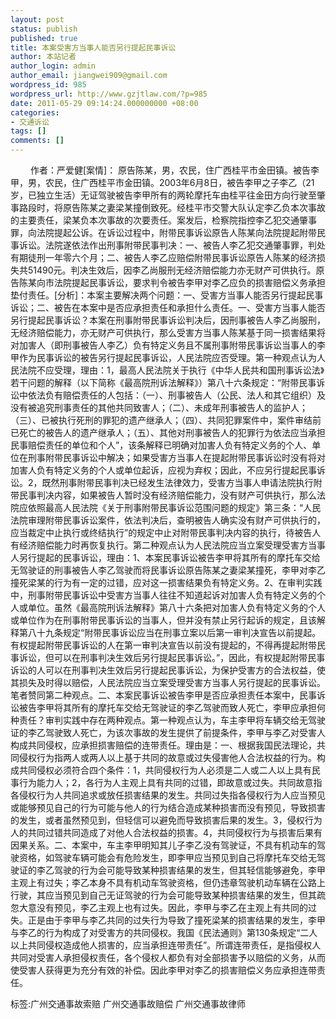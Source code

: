 ```yaml
---
layout: post
status: publish
published: true
title: 本案受害方当事人能否另行提起民事诉讼
author: 本站记者
author_login: admin
author_email: jiangwei909@gmail.com
wordpress_id: 985
wordpress_url: http://www.gzjtlaw.com/?p=985
date: 2011-05-29 09:14:24.000000000 +08:00
categories:
- 交通诉讼
tags: []
comments: []
---
```

　　 作者：严爱健[案情]： 原告陈某，男，农民，住广西桂平市金田镇。被告李甲，男，农民，住广西桂平市金田镇。2003年6月8日，被告李甲之子李乙（21岁，已独立生活）无证驾驶被告李甲所有的两轮摩托车由桂平往金田方向行驶至肇事路段时，将原告陈某之妻梁某撞倒致死。经桂平市交警大队认定李乙负本次事故的主要责任，梁某负本次事故的次要责任。案发后，检察院指控李乙犯交通肇事罪，向法院提起公诉。在诉讼过程中，附带民事诉讼原告人陈某向法院提起附带民事诉讼。法院遂依法作出刑事附带民事判决：一、被告人李乙犯交通肇事罪，判处有期徒刑一年零六个月；二、被告人李乙应赔偿附带民事诉讼原告人陈某的经济损失共51490元。判决生效后，因李乙尚服刑无经济赔偿能力亦无财产可供执行。原告陈某向市法院提起民事诉讼，要求判令被告李甲对李乙应负的损害赔偿义务承担垫付责任。[分析]：本案主要解决两个问题：一、受害方当事人能否另行提起民事诉讼；二、被告在本案中是否应承担责任和承担什么责任。一、受害方当事人能否另行提起民事诉讼？本案在刑事附带民事诉讼判决后，因刑事被告人李乙尚服刑，无经济赔偿能力，亦无财产可供执行，那么受害方当事人陈某基于同一损害结果将对加害人（即刑事被告人李乙）负有特定义务且不属刑事附带民事诉讼当事人的李甲作为民事诉讼的被告另行提起民事诉讼，人民法院应否受理。第一种观点认为人民法院不应受理，理由：1，最高人民法院关于执行《中华人民共和国刑事诉讼法》若干问题的解释（以下简称《最高院刑诉法解释》）第八十六条规定：&ldquo;附带民事诉讼中依法负有赔偿责任的人包括：（一）、刑事被告人（公民、法人和其它组织）及没有被追究刑事责任的其他共同致害人；（二）、未成年刑事被告人的监护人；（三）、已被执行死刑的罪犯的遗产继承人；（四）、共同犯罪案件中，案件审结前已死亡的被告人的遗产继承人；（五）、其他对刑事被告人的犯罪行为依法应当承担民事赔偿责任的单位和个人&rdquo;，该条解释已明确对加害人负有特定义务的个人、单位在刑事附带民事诉讼中解决；如果受害方当事人在提起附带民事诉讼时没有将对加害人负有特定义务的个人或单位起诉，应视为弃权；因此，不应另行提起民事诉讼。2，既然刑事附带民事判决已经发生法律效力，受害方当事人申请法院执行附带民事判决内容，如果被告人暂时没有经济赔偿能力，没有财产可供执行，那么法院应依照最高人民法院《关于刑事附带民事诉讼范围问题的规定》第三条：&ldquo;人民法院审理附带民事诉讼案件，依法判决后，查明被告人确实没有财产可供执行的，应当裁定中止执行或终结执行&rdquo;的规定中止对附带民事判决内容的执行，待被告人有经济赔偿能力时再恢复执行。第二种观点认为人民法院应当立案受理受害方当事人另行提起的民事诉讼，理由：1、本案民事诉讼被告李甲将其所有的摩托车交给无驾驶证的刑事被告人李乙驾驶而将民事诉讼原告陈某之妻梁某撞死，李甲对李乙撞死梁某的行为有一定的过错，应对这一损害结果负有特定义务。2、在审判实践中，刑事附带民事诉讼中受害方当事人往往不知道起诉对加害人负有特定义务的个人或单位。虽然《最高院刑诉法解释》第八十六条把对加害人负有特定义务的个人或单位作为在刑事附带民事诉讼的当事人，但并没有禁止另行起诉的规定，且该解释第八十九条规定&ldquo;附带民事诉讼应当在刑事立案以后第一审判决宣告以前提起。有权提起附带民事诉讼的人在第一审判决宣告以前没有提起的，不得再提起附带民事诉讼，但可以在刑事判决生效后另行提起民事诉讼。&rdquo;，因此，有权提起附带民事诉讼的人可以在刑事判决生效后另行提起民事诉讼，为保护受害方的合法权益，使其损失及时得以赔偿，人民法院应当立案受理受害方当事人另行提起的民事诉讼。笔者赞同第二种观点。二、本案民事诉讼被告李甲是否应承担责任本案中，民事诉讼被告李甲将其所有的摩托车交给无驾驶证的李乙驾驶而致人死亡，李甲应承担何种责任？审判实践中存在两种观点。第一种观点认为，车主李甲将车辆交给无驾驶证的李乙驾驶致人死亡，为该次事故的发生提供了前提条件，李甲与李乙对受害人构成共同侵权，应承担损害赔偿的连带责任。理由是：一、根据我国民法理论，共同侵权行为指两人或两人以上基于共同的故意或过失侵害他人合法权益的行为。构成共同侵权必须符合四个条件：1，共同侵权行为人必须是二人或二人以上具有民事行为能力人；2，各行为人主观上具有共同的过错，即故意或过失。共同故意指各侵权行为人共同追求或放任损害结果的发生。共同过失指各侵权行为人应当预见或能够预见自己的行为可能与他人的行为结合造成某种损害而没有预见，导致损害的发生，或者虽然预见到，但轻信可以避免而导致损害后果的发生。3，侵权行为人的共同过错共同造成了对他人合法权益的损害。4，共同侵权行为与损害后果有因果关系。二、本案中，车主李甲明知其儿子李乙没有驾驶证，不具有机动车的驾驶资格，如驾驶车辆可能会有危险发生，即李甲应当预见到自己将摩托车交给无驾驶证的李乙驾驶的行为会可能导致某种损害结果的发生，但其轻信能够避免，李甲主观上有过失；李乙本身不具有机动车驾驶资格，但仍违章驾驶机动车辆在公路上行驶，其应当预见到自己无证驾驶的行为会可能导致某种损害结果的发生，但其疏忽大意没有预见，李乙主观上也有过失。因此，李甲与李乙在主观上有共同的过失。正是由于李甲与李乙共同的过失行为导致了撞死梁某的损害结果的发生，李甲与李乙的行为构成了对受害方的共同侵权。我国《民法通则》第130条规定&ldquo;二人以上共同侵权造成他人损害的，应当承担连带责任&rdquo;。所谓连带责任，是指侵权人共同对受害人承担侵权责任，各个侵权人都负有对全部损害予以赔偿的义务，从而使受害人获得更为充分有效的补偿。因此李甲对李乙的损害赔偿义务应承担连带责任。标签:广州交通事故索赔 广州交通事故赔偿 广州交通事故律师
